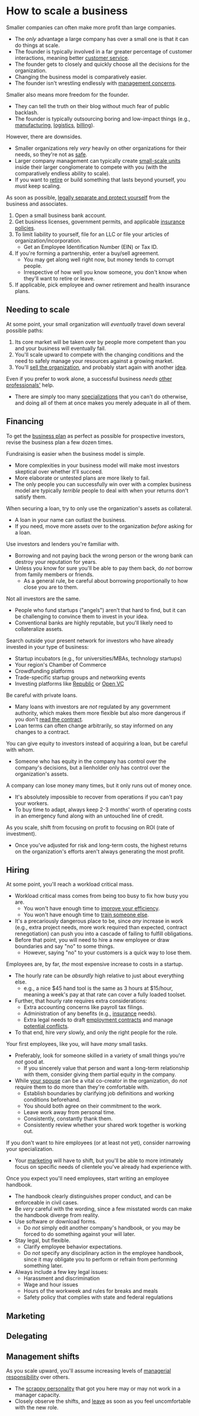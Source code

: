 
# How to scale a business

Smaller companies can often make more profit than large companies.

- The *only* advantage a large company has over a small one is that it can do things at scale.
- The founder is typically involved in a far greater percentage of customer interactions, meaning better [customer service](marketing.md).
- The founder gets to closely and quickly choose all the decisions for the organization.
- Changing the business model is comparatively easier.
- The founder isn't wrestling endlessly with [management concerns](mgmt-1_why.md).

Smaller also means more freedom for the founder.

- They can tell the truth on their blog without much fear of public backlash.
- The founder is typically outsourcing boring and low-impact things (e.g., [manufacturing](engineering.md), [logistics](logistics.md), [billing](accounting.md)).

However, there are downsides.

- Smaller organizations rely *very* heavily on other organizations for their needs, so they're not as [safe](safety-riskmgmt.md).
- Larger company management can typically create [small-scale units](mgmt-7_changes.md) inside their larger conglomerate to compete with you (with the comparatively endless ability to scale).
- If you want to [retire](entrepreneur-7_exit.md) or build something that lasts beyond yourself, you *must* keep scaling.

As soon as possible, [legally separate and protect yourself](legal-safety.md) from the business and associates.

1. Open a small business bank account.
2. Get business licenses, government permits, and applicable [insurance policies](money-insurance.md).
3. To limit liability to yourself, file for an LLC or file your articles of organization/incorporation.
   - Get an Employee Identification Number (EIN) or Tax ID.
4. If you're forming a partnership, enter a buy/sell agreement.
   - You may get along well right now, but money tends to corrupt people.
   - Irrespective of how well you know someone, you don't know when they'll want to retire or leave.
5. If applicable, pick employee and owner retirement and health insurance plans.

## Needing to scale

At some point, your small organization will *eventually* travel down several possible paths:

1. Its core market will be taken over by people more competent than you and your business will eventually fail.
2. You'll scale upward to compete with the changing conditions and the need to safely manage your resources against a growing market.
3. You'll [sell the organization](entrepreneur-7_exit.md), and probably start again with another [idea](entrepreneur-2_idea.md).

Even if you prefer to work alone, a successful business *needs* [other professionals'](professionals.md) help.

- There are simply too many [specializations](jobs-specialization.md) that you can't do otherwise, and doing all of them at once makes you merely adequate in all of them.

## Financing

To get the [business plan](entrepreneur-3_plan.md) as perfect as possible for prospective investors, revise the business plan a few dozen times.

Fundraising is easier when the business model is simple.

- More complexities in your business model will make most investors skeptical over whether it'll succeed.
- More elaborate or untested plans are more likely to fail.
- The only people you can successfully win over with a complex business model are typically *terrible* people to deal with when your returns don't satisfy them.

When securing a loan, try to only use the organization's assets as collateral.

- A loan in your name can outlast the business.
- If you need, move more assets over to the organization *before* asking for a loan.

Use investors and lenders you're familiar with.

- Borrowing and not paying back the wrong person or the wrong bank can destroy your reputation for years.
- Unless you know for sure you'll be able to pay them back, do *not* borrow from family members or friends.
  - As a general rule, be careful about borrowing proportionally to how close you are to them.

Not all investors are the same.

- People who fund startups ("angels") aren't that hard to find, but it can be challenging to convince them to invest in your idea.
- Conventional banks are highly reputable, but you'll likely need to collateralize assets.

Search outside your present network for investors who have already invested in your type of business:

- Startup incubators (e.g., for universities/MBAs, technology startups)
- Your region's Chamber of Commerce
- Crowdfunding platforms
- Trade-specific startup groups and networking events
- Investing platforms like [Republic](https://republic.com/) or [Open VC](https://www.openvc.app/)

Be careful with private loans.

- Many loans with investors are *not* regulated by any government authority, which makes them more flexible but also more dangerous if you don't [read the contract](people-6_contracts.md).
- Loan terms can often change arbitrarily, so stay informed on any changes to a contract.

You can give equity to investors instead of acquiring a loan, but be careful with whom.

- Someone who has equity in the company has control over the company's decisions, but a lienholder only has control over the organization's assets.

A company can lose money many times, but it only runs out of money once.

- It's absolutely impossible to recover from operations if you can't pay your workers.
- To buy time to adapt, always keep 2-3 months' worth of operating costs in an emergency fund along with an untouched line of credit.

As you scale, shift from focusing on profit to focusing on ROI (rate of investment).

- Once you've adjusted for risk and long-term costs, the highest returns on the organization's efforts aren't always generating the most profit.

## Hiring

At some point, you'll reach a workload critical mass.

- Workload critical mass comes from being too busy to fix how busy you are.
  - You won't have enough time to [improve your efficiency](success-4_routine.md).
  - You won't have enough time to [train someone else](mgmt-3_teams.md).
- It's a precariously dangerous place to be, since *any* increase in work (e.g., extra project needs, more work required than expected, contract renegotiation) can push you into a cascade of failing to fulfill obligations.
- Before that point, you will need to hire a new employee or draw boundaries and say "no" to some things.
  - However, saying "no" to your customers is a quick way to lose them.

Employees are, by far, *the* most expensive increase to costs in a startup.

- The hourly rate can be *absurdly* high relative to just about everything else.
  - e.g., a nice $45 hand tool is the same as 3 hours at $15/hour, meaning a week's pay at that rate can cover a fully loaded toolset.
- Further, that hourly rate requires extra considerations:
  - Extra accounting concerns like payroll tax filings.
  - Administration of any benefits (e.g., [insurance](money-insurance.md) needs).
  - Extra legal needs to draft [employment contracts](people-6_contracts.md) and manage [potential conflicts](legal-safety.md).
- To that end, hire *very* slowly, and only the right people for the role.

Your first employees, like you, will have *many* small tasks.

- Preferably, look for someone skilled in a variety of small things you're *not* good at.
  - If you sincerely value that person and want a long-term relationship with them, consider giving them partial equity in the company.
- While [your spouse](relationships-3_marriage.md) can be a vital co-creator in the organization, do *not* require them to do more than they're comfortable with.
  - Establish boundaries by clarifying job definitions and working conditions beforehand.
  - You should both agree on their commitment to the work.
  - Leave work away from personal time.
  - Consistently, constantly thank them.
  - Consistently review whether your shared work together is working out.

If you don't want to hire employees (or at least not yet), consider narrowing your specialization.

- Your [marketing](marketing.md) will have to shift, but you'll be able to more intimately focus on specific needs of clientele you've already had experience with.

Once you expect you'll need employees, start writing an employee handbook.

- The handbook clearly distinguishes proper conduct, and can be enforceable in civil cases.
- Be *very* careful with the wording, since a few misstated words can make the handbook diverge from reality.
- Use software or download forms.
  - Do *not* simply edit another company's handbook, or you may be forced to do something against your will later.
- Stay legal, but flexible.
  - Clarify employee behavior expectations.
  - Do *not* specify any disciplinary action in the employee handbook, since it may obligate you to perform or refrain from performing something later.
- Always include a few key legal issues:
  - Harassment and discrimination
  - Wage and hour issues
  - Hours of the workweek and rules for breaks and meals
  - Safety policy that complies with state and federal regulations

## Marketing

## Delegating

## Management shifts

As you scale upward, you'll assume increasing levels of [managerial responsibility](mgmt-1_why.md) over others.

- The [scrappy personality](entrepreneur-1_why.md) that got you here may or may not work in a manager capacity.
- Closely observe the shifts, and [leave](entrepreneur-7_exit.md) as soon as you feel uncomfortable with the new role.
